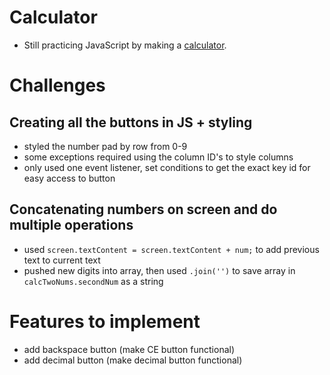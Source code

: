 # Calculator
- Still practicing JavaScript by making a [calculator](https://awesomenessxp.github.io/calculator/).
# Challenges
## Creating all the buttons in JS + styling
- styled the number pad by row from 0-9
- some exceptions required using the column ID's to style columns
- only used one event listener, set conditions to get the exact key id for easy access to button
## Concatenating numbers on screen and do multiple operations
- used `screen.textContent = screen.textContent + num;` to add previous text to current text
- pushed new digits into array, then used `.join('')` to save array in `calcTwoNums.secondNum` as a string
# Features to implement
- add backspace button (make CE button functional)
- add decimal button (make decimal button functional)

